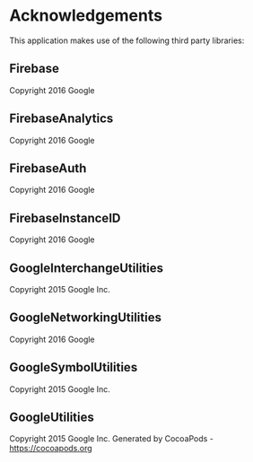 # Acknowledgements
This application makes use of the following third party libraries:

## Firebase

Copyright 2016 Google

## FirebaseAnalytics

Copyright 2016 Google

## FirebaseAuth

Copyright 2016 Google

## FirebaseInstanceID

Copyright 2016 Google

## GoogleInterchangeUtilities

Copyright 2015 Google Inc.

## GoogleNetworkingUtilities

Copyright 2016 Google

## GoogleSymbolUtilities

Copyright 2015 Google Inc.

## GoogleUtilities

Copyright 2015 Google Inc.
Generated by CocoaPods - https://cocoapods.org
